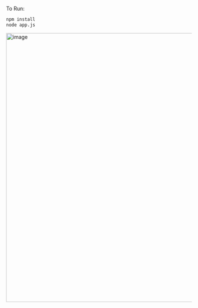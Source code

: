 
To Run:
```bash
npm install
node app.js
```
<img width="728" alt="image" src="https://github.com/nitro-neal/issue-dwn-cred/assets/5314059/d42e892d-70b4-499d-b622-58e0b465f5aa">
